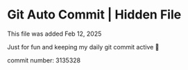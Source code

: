 # Git Auto Commit | Hidden File

This file was added Feb 12, 2025

Just for fun and keeping my daily git commit active 🤪

commit number: 3135328
